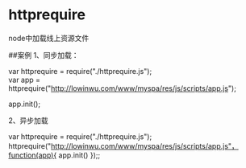 # httprequire
node中加载线上资源文件

##案例
1、同步加载：

var httprequire = require("./httprequire.js");<br>
var app = httprequire("http://lowinwu.com/www/myspa/res/js/scripts/app.js");

app.init();


2、异步加载

var httprequire = require("./httprequire.js");<br>
httprequire("http://lowinwu.com/www/myspa/res/js/scripts/app.js"，function(app){
   app.init()
});;
